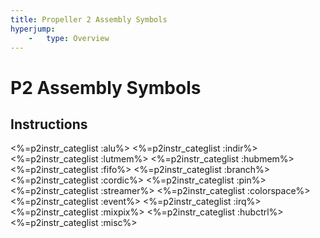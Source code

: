 ```yaml
---
title: Propeller 2 Assembly Symbols
hyperjump:
    -   type: Overview
---
```


# P2 Assembly Symbols

## Instructions

<%=p2instr_categlist :alu%>
<%=p2instr_categlist :indir%>
<%=p2instr_categlist :lutmem%>
<%=p2instr_categlist :hubmem%>
<%=p2instr_categlist :fifo%>
<%=p2instr_categlist :branch%>
<%=p2instr_categlist :cordic%>
<%=p2instr_categlist :pin%>
<%=p2instr_categlist :streamer%>
<%=p2instr_categlist :colorspace%>
<%=p2instr_categlist :event%>
<%=p2instr_categlist :irq%>
<%=p2instr_categlist :mixpix%>
<%=p2instr_categlist :hubctrl%>
<%=p2instr_categlist :misc%>
